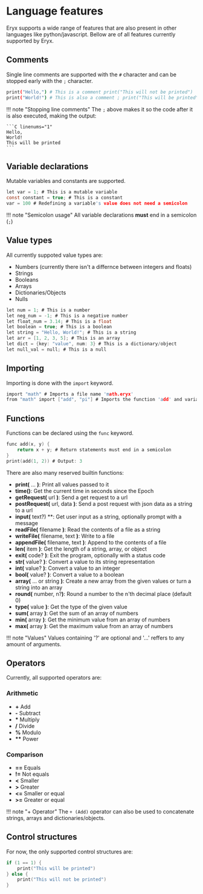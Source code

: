 # Language features

Eryx supports a wide range of features that are also present in other languages like python/javascript.
Bellow are of all features currently supported by Eryx.

## Comments
Single line comments are supported with the `#` character and can be stopped early with the `;` character.
```sh linenums="1"
print("Hello,") # This is a comment print("This will not be printed")
print("World!") # This is also a comment ; print("This will be printed")
```
!!! note "Stopping line comments"
    The `;` above makes it so the code after it is also executed, making the output:

    ```C linenums="1"
    Hello,
    World!
    This will be printed
    ```

## Variable declarations
Mutable variables and constants are supported.
```C linenums="1"
let var = 1; # This is a mutable variable
const constant = true; # This is a constant
var = 100 # Redefining a variable's value does not need a semicolon
```
!!! note "Semicolon usage"
    All variable declarations **must** end in a semicolon (`;`)

## Value types
All currently suppoted value types are:

* Numbers (currently there isn't a differnce between integers and floats)
* Strings
* Booleans
* Arrays
* Dictionaries/Objects
* Nulls

```C linenums="1"
let num = 1; # This is a number
let neg_num = -1; # This is a negative number
let float_num = 3.14; # This is a float
let boolean = true; # This is a boolean
let string = "Hello, World!"; # This is a string
let arr = [1, 2, 3, 5]; # This is an array
let dict = {key: "value", num: 3} # This is a dictionary/object
let null_val = null; # This is a null
```

## Importing
Importing is done with the `import` keyword.

```C linenums="1"
import "math" # Imports a file name 'math.eryx'
from "math" import ["add", "pi"] # Imports the function 'add' and variable 'pi' from 'math.eryx'
```

## Functions
Functions can be declared using the `func` keyword.

```C linenums="1"
func add(x, y) {
    return x + y; # Return statements must end in a semicolon
}
print(add(1, 2)) # Output: 3
```

There are also many reserved builtin functions:

* **print(** ... **)**: Print all values passed to it
* **time()**: Get the current time in seconds since the Epoch
* **getRequest(** url **)**: Send a get request to a url
* **postRequest(** url, data **)**: Send a post request with json data as a string to a url
* **input(** text?) **: Get user input as a string, optionally prompt with a message
* **readFile(** filename **)**: Read the contents of a file as a string
* **writeFile(** filename, text **)**: Write to a file
* **appendFile(** filename, text **)**: Append to the contents of a file
* **len(** item **)**: Get the length of a string, array, or object
* **exit(** code? **)**: Exit the program, optionally with a status code
* **str(** value? **)**: Convert a value to its string representation
* **int(** value? **)**: Convert a value to an integer
* **bool(** value? **)**: Convert a value to a boolean
* **array(** ... or string **)**: Create a new array from the given values or turn a string into an array
* **round(** number, n?**)**: Round a number to the n'th decimal place (default 0)
* **type(** value **)**: Get the type of the given value
* **sum(** array **)**: Get the sum of an array of numbers
* **min(** array **)**: Get the minimum value from an array of numbers
* **max(** array **)**: Get the maximum value from an array of numbers

!!! note "Values"
    Values containing '?' are optional and '...' reffers to any amount of arguments.

## Operators
Currently, all supported operators are:

### Arithmetic

* **+** Add
* **-** Subtract
* **\*** Multiply
* **/** Divide
* **%** Modulo
* **\*\*** Power

### Comparison

* **==** Equals
* **!=** Not equals
* **<** Smaller
* **>** Greater
* **<=** Smaller or equal
* **>=** Greater or equal

!!! note "+ Operator"
    The `+ (Add)` operator can also be used to concatenate strings, arrays and dictionaries/objects.

## Control structures
For now, the only supported control structures are:

```C linenums="1"
if (1 == 1) {
    print("This will be printed")
} else {
    print("This will not be printed")
}
```